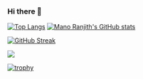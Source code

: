### Hi there 👋

<!--
**ranjithmano13/ranjithmano13** is a ✨ _special_ ✨ repository because its `README.md` (this file) appears on your GitHub profile.

Here are some ideas to get you started:

- 🔭 I’m currently working on ...
- 🌱 I’m currently learning ...
- 👯 I’m looking to collaborate on ...
- 🤔 I’m looking for help with ...
- 💬 Ask me about ...
- 📫 How to reach me: ...
- 😄 Pronouns: ...
- ⚡ Fun fact: ...
-->

[![Top Langs](https://github-readme-stats.vercel.app/api/top-langs/?username=ranjithmano13&layout=compact)](https://github.com/ranjithmano13/github-readme-stats)
[![Mano Ranjith's GitHub stats](https://github-readme-stats.vercel.app/api?username=ranjithmano13)](https://github.com/ranjithmano13/github-readme-stats)

[![GitHub Streak](https://github-readme-streak-stats.herokuapp.com/?user=ranjithmano13)](https://git.io/streak-stats)

![](https://komarev.com/ghpvc/?username=ranjithmano13)

[![trophy](https://github-profile-trophy.vercel.app/?username=ranjithmano13&theme=onedark)](https://github.com/ryo-ma/github-profile-trophy)
